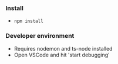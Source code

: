 

### Install
- `npm install`

### Developer environment
- Requires nodemon and ts-node installed
- Open VSCode and hit 'start debugging'